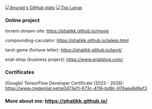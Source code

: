
<!--
**phatjkk/phatjkk** is a ✨ _special_ ✨ repository because its `README.md` (this file) appears on your GitHub profile.

Here are some ideas to get you started:

- 🔭 I’m currently working on ...
- 🌱 I’m currently learning ...
- 👯 I’m looking to collaborate on ...
- 🤔 I’m looking for help with ...
- 💬 Ask me about ...
- 📫 How to reach me: ...
- 😄 Pronouns: ...
- ⚡ Fun fact: ...
-->
[![Anurag's GitHub stats](https://github-readme-stats.vercel.app/api?username=phatjkk&show_icons=true&theme=radical)](https://github.com/anuraghazra/github-readme-stats) [![Top Langs](https://github-readme-stats.vercel.app/api/top-langs/?username=phatjkk&layout=compact&theme=radical)](https://github.com/anuraghazra/github-readme-stats)

### Online project

torrent-stream-site: https://phatjkk.github.io/movie

compounding-caculator: https://phatjkk.github.io/laikep.html

tarot-game (fortune teller): https://phatjkk.github.io/tarot/

erial-shop (business project): https://www.erialshop.com/

### Certificates

(Google) TensorFlow Developer Certificate (2023 - 2026):
https://www.credential.net/e0d73e11-673c-4116-bd9c-976aea8d6ef3

### More about me: https://phatjkk.github.io/
